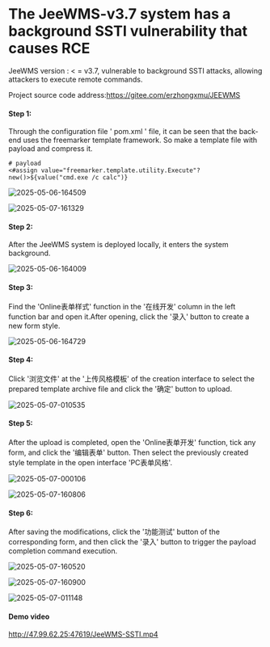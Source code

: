 # The JeeWMS-v3.7 system has a background SSTI vulnerability that causes RCE

  JeeWMS version : < = v3.7, vulnerable to background SSTI attacks, allowing attackers to execute remote commands.
  
  Project source code address:https://gitee.com/erzhongxmu/JEEWMS

#### Step 1:
  Through the configuration file ' pom.xml ' file, it can be seen that the back-end uses the freemarker template framework. So make a template file with payload and compress it.

```
# payload
<#assign value="freemarker.template.utility.Execute"?new()>${value("cmd.exe /c calc")}
```

![2025-05-06-164509](./src/img/2025-05-06-164509.png)

![2025-05-07-161329](./src/img/2025-05-07-161329.png)

#### Step 2:
  After the JeeWMS system is deployed locally, it enters the system background.

![2025-05-06-164009](./src/img/2025-05-06-164009.png)

#### Step 3:
  Find the 'Online表单样式' function in the '在线开发' column in the left function bar and open it.After opening, click the '录入' button to create a new form style.

![2025-05-06-164729](./src/img/2025-05-06-164729.png)

#### Step 4:
  Click '浏览文件' at the '上传风格模板' of the creation interface to select the prepared template archive file and click the '确定' button to upload.

![2025-05-07-010535](./src/img/2025-05-07-010535.png)

#### Step 5:
  After the upload is completed, open the 'Online表单开发' function, tick any form, and click the '编辑表单' button. Then select the previously created style template in the open interface 'PC表单风格'.

![2025-05-07-000106](./src/img/2025-05-07-160519.png)

![2025-05-07-160806](./src/img/2025-05-07-160806.png)

#### Step 6:
  After saving the modifications, click the '功能测试' button of the corresponding form, and then click the '录入' button to trigger the payload completion command execution.

![2025-05-07-160520](./src/img/2025-05-07-160520.png)

![2025-05-07-160900](./src/img/2025-05-07-160900.png)

![2025-05-07-011148](./src/img/2025-05-07-011148.png)

#### Demo video
http://47.99.62.25:47619/JeeWMS-SSTI.mp4

